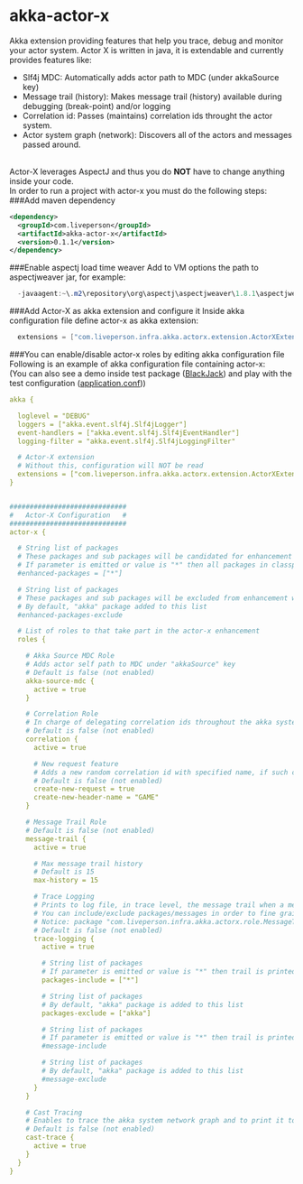 akka-actor-x
============

Akka extension providing features that help you trace, debug and monitor your actor system. Actor X is written in java, it is extendable and currently provides features like: 

- Slf4j MDC: Automatically adds actor path to MDC (under akkaSource key)
- Message trail (history): Makes message trail (history) available during debugging (break-point) and/or logging
- Correlation id: Passes (maintains) correlation ids throught the actor system.
- Actor system graph (network): Discovers all of the actors and messages passed around.


<br>Actor-X leverages AspectJ and thus you do **NOT** have to change anything inside your code.
<br>In order to run a project with actor-x you must do the following steps:
<br>
###Add maven dependency  
```xml
<dependency>  
  <groupId>com.liveperson</groupId>  
  <artifactId>akka-actor-x</artifactId>  
  <version>0.1.1</version>  
</dependency>  
```  
###Enable aspectj load time weaver
Add to VM options the path to aspectjweaver jar, for example:
 
```java
  -javaagent:~\.m2\repository\org\aspectj\aspectjweaver\1.8.1\aspectjweaver-1.8.1.jar
```

###Add Actor-X as akka extension and configure it
Inside akka configuration file define actor-x as akka extension:

```java
  extensions = ["com.liveperson.infra.akka.actorx.extension.ActorXExtensionProvider"]
```

###You can enable/disable actor-x roles by editing akka configuration file
Following is an example of akka configuration file containing actor-x:
<br>(You can also see a demo inside test package (<a href="src/test/java/com/liveperson/infra/common/akka/actorx/demo/BlackJack.java">BlackJack</a>) and play with the test configuration (<a href="src/test/resources/application.conf">application.conf</a>))

```yml
akka {

  loglevel = "DEBUG"
  loggers = ["akka.event.slf4j.Slf4jLogger"]
  event-handlers = ["akka.event.slf4j.Slf4jEventHandler"]
  logging-filter = "akka.event.slf4j.Slf4jLoggingFilter"

  # Actor-X extension
  # Without this, configuration will NOT be read
  extensions = ["com.liveperson.infra.akka.actorx.extension.ActorXExtensionProvider"]
}


#############################
#   Actor-X Configuration   #
#############################
actor-x {

  # String list of packages
  # These packages and sub packages will be candidated for enhancement with actor-x capabilities
  # If parameter is emitted or value is "*" then all packages in classpath are candidates for enhancement
  #enhanced-packages = ["*"]

  # String list of packages
  # These packages and sub packages will be excluded from enhancement with actor-x capabilities
  # By default, "akka" package added to this list
  #enhanced-packages-exclude

  # List of roles to that take part in the actor-x enhancement
  roles {

    # Akka Source MDC Role
    # Adds actor self path to MDC under "akkaSource" key
    # Default is false (not enabled)
    akka-source-mdc {
      active = true
    }

    # Correlation Role
    # In charge of delegating correlation ids throughout the akka system
    # Default is false (not enabled)
    correlation {
      active = true

      # New request feature
      # Adds a new random correlation id with specified name, if such correlation does not already exist
      # Default is false (not enabled)
      create-new-request = true
      create-new-header-name = "GAME"
    }

    # Message Trail Role
    # Default is false (not enabled)
    message-trail {
      active = true

      # Max message trail history
      # Default is 15
      max-history = 15

      # Trace Logging
      # Prints to log file, in trace level, the message trail when a message is received
      # You can include/exclude packages/messages in order to fine grain where the message trail is automatically printed
      # Notice: package "com.liveperson.infra.akka.actorx.role.MessageTrailRole" needs to be configured to TRACE level in your logging configuration in order to see logging
      # Default is false (not enabled)
      trace-logging {
        active = true

        # String list of packages
        # If parameter is emitted or value is "*" then trail is printed for all packages in classpath
        packages-include = ["*"]

        # String list of packages
        # By default, "akka" package is added to this list
        packages-exclude = ["akka"]

        # String list of packages
        # If parameter is emitted or value is "*" then trail is printed for all messages
        #message-include

        # String list of packages
        # By default, "akka" package is added to this list
        #message-exclude
      }
    }

    # Cast Tracing
    # Enables to trace the akka system network graph and to print it to log
    # Default is false (not enabled)
    cast-trace {
      active = true
    }
  }
}
```
